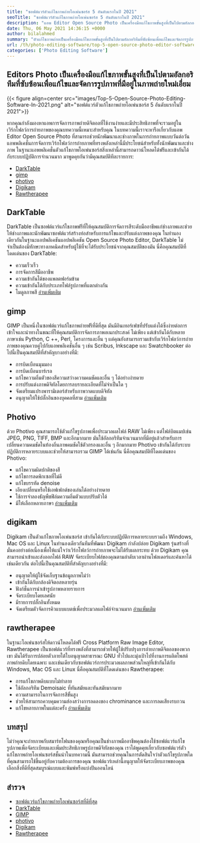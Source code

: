 ```yaml
---
title: "ซอฟต์แวร์ตัวแก้ไขภาพถ่ายโอเพ่นซอร์ส 5 อันดับแรกในปี 2021" 
seoTitle: "ซอฟต์แวร์ตัวแก้ไขภาพถ่ายโอเพ่นซอร์ส 5 อันดับแรกในปี 2021" 
description: "แอพ Editor Open Source Photo เป็นเครื่องมือแก้ไขภาพขั้นสูงที่เป็นไปตามอัลกอริทึมที่ซับซ้อนเพื่อแก้ไขและจัดการรูปภาพลงในภาพถ่ายใหม่" 
date: Thu, 06 May 2021 14:36:15 +0000
author: bilalahmed
summary: "ตัวแก้ไขภาพถ่ายเป็นเครื่องมือแก้ไขภาพขั้นสูงที่เป็นไปตามอัลกอริทึมที่ซับซ้อนเพื่อแก้ไขและจัดการรูปภาพที่มีอยู่ในภาพถ่ายใหม่เอี่ยม" 
url: /th/photo-editing-software/top-5-open-source-photo-editor-software-in-2021/
categories: ['Photo Editing Software']
---
```


## Editors Photo เป็นเครื่องมือแก้ไขภาพขั้นสูงที่เป็นไปตามอัลกอริทึมที่ซับซ้อนเพื่อแก้ไขและจัดการรูปภาพที่มีอยู่ในภาพถ่ายใหม่เอี่ยม

{{< figure align=center src="images/Top-5-Open-Source-Photo-Editing-Software-In-2021.png" alt="ซอฟต์แวร์ตัวแก้ไขภาพถ่ายโอเพ่นซอร์ส 5 อันดับแรกในปี 2021">}}

หากคุณกำลังมองหาแอพการจัดการภาพถ่ายดิจิตอลที่ใช้งานง่ายและมีประสิทธิภาพที่จะรวมอยู่ในเวิร์กโฟลว์การถ่ายภาพของคุณบทความนี้เหมาะสำหรับคุณ ในบทความนี้เราจะหารือเกี่ยวกับแอพ Editor Open Source Photo ที่สามารถช่วยนักพัฒนาและช่างภาพในการถ่ายภาพแบบวันต่อวัน แอพพลิเคชั่นการจัดการเวิร์กโฟลว์การถ่ายภาพที่ทรงพลังเหล่านี้มีประโยชน์สำหรับทั้งนักพัฒนาและช่างภาพ ในฐานะแอพพลิเคชั่นตัวแก้ไขภาพโอเพ่นซอร์สสิ่งเหล่านี้สามารถดาวน์โหลดได้ฟรีและเข้ากันได้กับระบบปฏิบัติการจำนวนมาก มาพูดคุยกันว่ามีคุณสมบัติทีละรายการ:
  * [DarkTable][1]
  * [gimp][2]
  * [photivo][3]
  * [Digikam][4]
  * [Rawtherapee][5]

## DarkTable
DarkTable เป็นซอฟต์แวร์แก้ไขภาพฟรีที่ให้คุณสมบัติการจัดการสีระดับมืออาชีพแก่ช่างภาพและช่วยให้ช่างภาพและนักพัฒนาซอฟต์แวร์สร้างท่อสำหรับการแก้ไขและปรับแต่งภาพของคุณ ในทำนองเดียวกันในฐานะแอปพลิเคชันแอปพลิเคชัน Open Source Photo Editor, DarkTable ไม่จำเป็นต้องมีทักษะทางเทคนิคสำหรับผู้ใช้ที่จะได้รับประโยชน์จากคุณสมบัติของมัน นี่คือคุณสมบัติที่โดดเด่นของ DarkTable:
  * ความเร็วเร็ว
  * การจัดการสีมืออาชีพ
  * ความเข้ากันได้ของแพลตฟอร์มข้าม
  * ความเข้ากันได้กับประเภทไฟล์รูปภาพที่แตกต่างกัน
  * โมดูลภาพสี
[อ่านเพิ่มเติม][6]

## gimp
GIMP เป็นหนึ่งในซอฟต์แวร์แก้ไขภาพถ่ายฟรีที่ดีที่สุด มันมีอินเทอร์เฟซที่ปรับแต่งได้ซึ่งง่ายต่อการเข้าใจและนำทางในขณะที่ให้คุณสมบัติการจัดการภาพอเนกประสงค์ ไม่เพียง แต่เข้ากันได้กับหลายภาษาเช่น Python, C ++, Perl, โครงการและอื่น ๆ แต่คุณยังสามารถรวมเข้ากับเวิร์กโฟลว์การถ่ายภาพของคุณควบคู่ไปกับแอพพลิเคชั่นอื่น ๆ เช่น Scribus, Inkscape และ Swatchbooker ต่อไปนี้เป็นคุณสมบัติที่สำคัญบางอย่างที่มี:
  * การบิดเบือนมุมมอง
  * การบิดเบือนบาร์เรล
  * แก้ไขความอิ่มตัวของสีความสว่างความคมชัดและอื่น ๆ ได้อย่างง่ายดาย
  * การปรับแต่งภาพดิจิทัลโดยการลบรายละเอียดที่ไม่จำเป็นใด ๆ
  * จัดเตรียมแปรงพารามิเตอร์สำหรับภาพวาดแบบดิจิทัล
  * อนุญาตให้ใช้ปลั๊กอินของบุคคลที่สาม
[อ่านเพิ่มเติม][7]

## Photivo
ด้วย Photivo คุณสามารถใช้ตัวแก้ไขรูปภาพเพื่อประมวลผลไฟล์ RAW ไม่เพียง แต่ไฟล์บิตแมปเช่น JPEG, PNG, TIFF, BMP และอีกมากมาย มันใช้อัลกอริทึมจำนวนมากที่มีอยู่แล้วสำหรับการเปลี่ยนความคมชัดในท้องถิ่นภาพคมชัดใช้ตัวกรองและอื่น ๆ อีกมากมาย Photivo เข้ากันได้กับระบบปฏิบัติการหลายระบบและช่วยให้สามารถรวม GIMP ได้เช่นกัน นี่คือคุณสมบัติที่โดดเด่นของ Photivo:
  * แก้ไขความผิดปกติของสี
  * แก้ไขการลดพิกเซลที่ไม่ดี
  * แก้ไขบรรทัด denoise
  * เอียงเปลี่ยนหรือใช้เอฟเฟกต์ของเล่นได้อย่างง่ายดาย
  * ใช้การจำลองธัญพืชฟิล์มความอิ่มตัวแบบปรับตัวได้
  * มีให้เลือกหลายภาษา
[อ่านเพิ่มเติม][8]

## digikam
Digikam เป็นตัวแก้ไขภาพโอเพ่นซอร์ส เข้ากันได้กับระบบปฏิบัติการหลายระบบรวมถึง Windows, Mac OS และ Linux ในทำนองเดียวกันทีมที่พัฒนา Digikam กำลังปล่อย Digikam รุ่นสร้างที่มั่นคงอย่างต่อเนื่องเพื่อให้แน่ใจว่าเวิร์กโฟลว์การถ่ายภาพจะไม่ได้รับผลกระทบ ด้วย Digikam คุณสามารถนำเข้าและส่งออกไฟล์ RAW จัดระเบียบไฟล์ของคุณตามลำดับเวลาผ่านโฟลเดอร์และค้นหาได้เช่นเดียวกัน ต่อไปนี้เป็นคุณสมบัติที่สำคัญบางอย่างที่มี:
  * อนุญาตให้ผู้ใช้จัดเก็บฐานข้อมูลภาพไม่ว่า
  * เข้ากันได้กับกล้องดิจิตอลหลายรุ่น
  * ฟังก์ชั่นการนำเข้ารูปภาพหลายรายการ
  * จัดระเบียบโดยเลศนัย
  * มีรายการปลั๊กอินทั้งหมด
  * จัดเตรียมตัวจัดการคิวแบบแบตช์เพื่อประมวลผลไฟล์จำนวนมาก
[อ่านเพิ่มเติม][9]

## rawtherapee
ในฐานะโอเพ่นซอร์สให้ดาวน์โหลดได้ฟรี Cross Platform Raw Image Editor, Rawtherapee เป็นซอฟต์แวร์ที่ทรงพลังที่สามารถช่วยให้ผู้ใช้ปรับปรุงการถ่ายภาพดิจิตอลของพวกเขา มันได้รับการปล่อยตัวภายใต้ใบอนุญาตสาธารณะ GNU ทั่วไปและมุ่งเป้าไปที่งานการผลิตโพสต์ภาพถ่ายดิบโดยเฉพาะ และเช่นเดียวกับซอฟต์แวร์การประมวลผลภาพส่วนใหญ่ที่เข้ากันได้กับ Windows, Mac OS และ Linux นี่คือคุณสมบัติที่โดดเด่นของ Rawtherapee:
  * การแก้ไขภาพดิบแบบไม่ทำลาย
  * ใช้อัลกอริทึม Demoisaic ที่ทันสมัยและทันสมัยมากมาย
  * ความสามารถในการจัดการสีขั้นสูง
  * ช่วยให้สามารถควบคุมความส่องสว่างการลดลงของ chrominance และการลดเสียงรบกวน
  * แก้ไขหลายภาพในแต่ละครั้ง
[อ่านเพิ่มเติม][10]

## บทสรุป
ไม่ว่าคุณจะถ่ายภาพกับสมาร์ทโฟนของคุณหรือคุณเป็นช่างภาพมืออาชีพคุณต้องใช้ซอฟต์แวร์แก้ไขรูปภาพเพื่อจัดระเบียบและเพิ่มประสิทธิภาพรูปภาพดิจิทัลของคุณ เราได้พูดคุยเกี่ยวกับซอฟต์แวร์ตัวแก้ไขภาพถ่ายโอเพ่นซอร์สชั้นนำในบทความนี้ มันสามารถช่วยคุณในการตัดสินใจว่าตัวแก้ไขรูปภาพใดที่คุณสามารถใช้ขึ้นอยู่กับความต้องการของคุณ ซอฟต์แวร์เหล่านี้อนุญาตให้จัดระเบียบภาพของคุณเลือกสิ่งที่ดีที่สุดสมบูรณ์แบบและพิมพ์หรือแบ่งปันออนไลน์

## สำรวจ
  * [ซอฟต์แวร์แก้ไขภาพถ่ายโอเพ่นซอร์สที่ดีที่สุด][11]
  * [DarkTable][6]
  * [GIMP][7]
  * [photivo][8]
  * [Digikam][9]
  * [Rawtherapee][10]

  
[1]: #darktable
[2]: #gimp
[3]: #photivo
[4]: #digikam
[5]: #rawtherapee
[6]: https://products.containerize.com/photo-editing-software/darktable
[7]: https://products.containerize.com/photo-editing-software/gimp
[8]: https://products.containerize.com/photo-editing-software/photivo
[9]: https://products.containerize.com/photo-editing-software/digikam
[10]: https://products.containerize.com/photo-editing-software/rawtherapee
[11]: https://products.containerize.com/photo-editing-software
